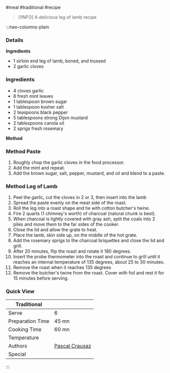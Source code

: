 #meal #traditional #recipe

> [!INFO]
> A delicious leg of lamb recipe

:::two-columns-plain

### Details
**Ingredients**

- 1 sirloin end leg of lamb, boned, and trussed
- 2 garlic cloves

### Ingredients

- 4 cloves garlic
- 8 fresh mint leaves
- 1 tablespoon brown sugar
- 1 tablespoon kosher salt
- 2 teaspoons black pepper
- 5 tablespoons strong Dijon mustard
- 2 tablespoons canola oil
- 2 sprigs fresh rosemary


**Method**

### Method Paste

1. Roughly chop the garlic cloves in the food processor.
2. Add the mint and repeat.
3. Add the brown sugar, salt, pepper, mustard, and oil and blend to a paste.

### Method Leg of Lamb

1. Peel the garlic, cut the cloves in 2 or 3, then insert into the lamb
2. Spread the paste evenly on the meat side of the roast.
3. Roll the leg into a roast shape and tie with cotton butcher's twine.
4. Fire 2 quarts (1 chimney's worth) of charcoal (natural chunk is best).
5. When charcoal is lightly covered with gray ash, split the coals into 2 piles and move them to the far sides of the cooker.
6. Close the lid and allow the grate to heat.
7. Place the lamb, skin side up, on the middle of the hot grate.
8. Add the rosemary sprigs to the charcoal briquettes and close the lid and grill.
9. After 20 minutes, flip the roast and rotate it 180 degrees.
10. Insert the probe thermometer into the roast and continue to grill until it reaches an internal temperature of 135 degrees, about 25 to 30 minutes.
11. Remove the roast when it reaches 135 degrees
12. Remove the butcher's twine from the roast. Cover with foil and rest it for 15 minutes before serving.


### Quick View
| Traditional      |                                                |
| ---------------- | ---------------------------------------------- |
| Serve            | 6                                              |
| Preparation Time | 45 mn                                          |
| Cooking Time     | 60 mn                                          |
| Temperature      |                                                |
| Authors          | [Pascal Crausaz](mailto:pascal@askpascal.com)  |
| Special          |                                                |

:::

